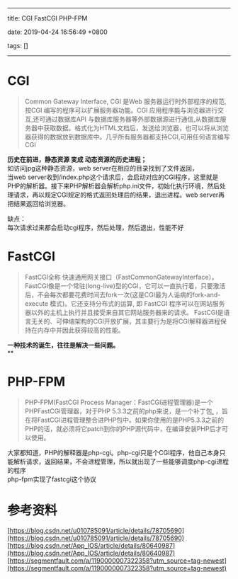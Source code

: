 
---

title: CGI FastCGI PHP-FPM

date: 2019-04-24 16:56:49 +0800

tags: []

---
<a name="CGI"></a>
# CGI
> Common Gateway Interface, CGI 是Web 服务器运行时外部程序的规范,按CGI 编写的程序可以扩展服务器功能。CGI 应用程序能与浏览器进行交互,还可通过数据库API 与数据库服务器等外部数据源进行通信,从数据库服务器中获取数据。格式化为HTML文档后，发送给浏览器，也可以将从浏览器获得的数据放到数据库中。几乎所有服务器都支持CGI,可用任何语言编写CGI

**历史在前进，静态资源 变成 动态资源的历史进程；**<br />如访问jpg这种静态资源，web server在相应的目录找到了文件返回，<br />当web server收到/index.php这个请求后，会启动对应的CGI程序，这里就是PHP的解析器。接下来PHP解析器会解析php.ini文件，初始化执行环境，然后处理请求，再以规定CGI规定的格式返回处理后的结果，退出进程。web server再把结果返回给浏览器。

缺点：<br />每次请求过来都会启动cgi程序，然后处理，然后退出，性能不好

<a name="FastCGI"></a>
# FastCGI
> FastCGI全称 快速通用网关接口（FastCommonGatewayInterface）。
> FastCGI像是一个常驻(long-live)型的CGI，它可以一直执行着，只要激活后，不会每次都要花费时间去fork一次(这是CGI最为人诟病的fork-and-execute 模式)。它还支持分布式的运算, 即 FastCGI 程序可以在网站服务器以外的主机上执行并且接受来自其它网站服务器来的请求。
> FastCGI是语言无关的、可伸缩架构的CGI开放扩展，其主要行为是将CGI解释器进程保持在内存中并因此获得较高的性能。

**一种技术的诞生，往往是解决一些问题。**<br />**
<a name="PHP-FPM"></a>
# PHP-FPM
> PHP-FPM(FastCGI Process Manager：FastCGI进程管理器)是一个PHPFastCGI管理器，对于PHP 5.3.3之前的php来说，是一个补丁包[ ]() ，旨在将FastCGI进程管理整合进PHP包中。如果你使用的是PHP5.3.3之前的PHP的话，就必须将它patch到你的PHP源代码中，在编译安装PHP后才可以使用。

大家都知道，PHP的解释器是php-cgi。php-cgi只是个CGI程序，他自己本身只能解析请求，返回结果，不会进程管理，所以就出现了一些能够调度php-cgi进程的程序<br />php-fpm实现了fastcgi这个协议


<a name="35808e79"></a>
# 参考资料
[https://blog.csdn.net/u010785091/article/details/78705690](https://blog.csdn.net/u010785091/article/details/78705690)<br />[https://blog.csdn.net/App_IOS/article/details/80640987](https://blog.csdn.net/App_IOS/article/details/80640987)<br />[https://segmentfault.com/a/1190000007322358?utm_source=tag-newest](https://segmentfault.com/a/1190000007322358?utm_source=tag-newest)

